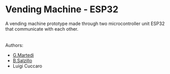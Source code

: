 # Vending Machine - ESP32
A vending machine prototype made through two microcontroller unit ESP32 that communicate with each other.
\
\
\
Authors:
- [G.Martedi](https://github.com/gae-m)
- [B.Salzillo](https://github.com/bise97)
- Luigi Cuccaro
